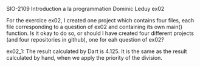 SIO-2109 Introduction a la programmation
Dominic Leduy
ex02

For the exercice ex02, I created one project which contains four files, each file corresponding to a question of ex02 and containing its own main() function.  Is it okay to do so, or should I have created four different projects (and four repositories in github), one for eah question of ex02?

ex02_1: The result calculated by Dart is 4.125.  It is the same as the result calculated by hand, when we apply the priority of the division.